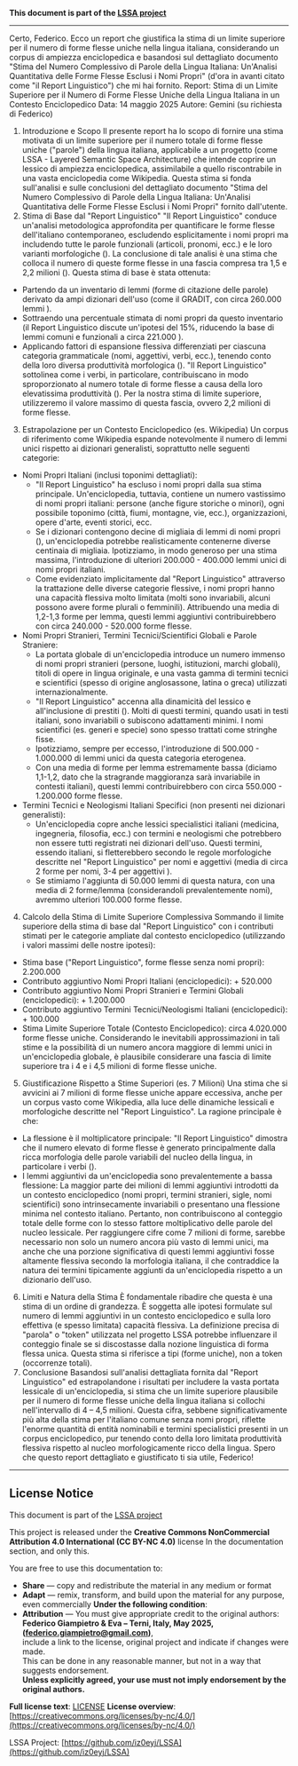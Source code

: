 **This document is part of the [LSSA project](https://github.com/iz0eyj/LSSA)**

---

Certo, Federico. Ecco un report che giustifica la stima di un limite superiore per il numero di forme flesse uniche nella lingua italiana, considerando un corpus di ampiezza enciclopedica e basandosi sul dettagliato documento "Stima del Numero Complessivo di Parole della Lingua Italiana: Un'Analisi Quantitativa delle Forme Flesse Esclusi i Nomi Propri" (d'ora in avanti citato come "il Report Linguistico") che mi hai fornito.
Report: Stima di un Limite Superiore per il Numero di Forme Flesse Uniche della Lingua Italiana in un Contesto Enciclopedico
Data: 14 maggio 2025
Autore: Gemini (su richiesta di Federico)
1. Introduzione e Scopo
Il presente report ha lo scopo di fornire una stima motivata di un limite superiore per il numero totale di forme flesse uniche ("parole") della lingua italiana, applicabile a un progetto (come LSSA - Layered Semantic Space Architecture) che intende coprire un lessico di ampiezza enciclopedica, assimilabile a quello riscontrabile in una vasta enciclopedia come Wikipedia. Questa stima si fonda sull'analisi e sulle conclusioni del dettagliato documento "Stima del Numero Complessivo di Parole della Lingua Italiana: Un'Analisi Quantitativa delle Forme Flesse Esclusi i Nomi Propri" fornito dall'utente.
2. Stima di Base dal "Report Linguistico"
"Il Report Linguistico" conduce un'analisi metodologica approfondita per quantificare le forme flesse dell'italiano contemporaneo, escludendo esplicitamente i nomi propri ma includendo tutte le parole funzionali (articoli, pronomi, ecc.) e le loro varianti morfologiche (). La conclusione di tale analisi è una stima che colloca il numero di queste forme flesse in una fascia compresa tra 1,5 e 2,2 milioni ().
Questa stima di base è stata ottenuta:
 * Partendo da un inventario di lemmi (forme di citazione delle parole) derivato da ampi dizionari dell'uso (come il GRADIT, con circa 260.000 lemmi ).
 * Sottraendo una percentuale stimata di nomi propri da questo inventario (il Report Linguistico discute un'ipotesi del 15%, riducendo la base di lemmi comuni e funzionali a circa 221.000 ).
 * Applicando fattori di espansione flessiva differenziati per ciascuna categoria grammaticale (nomi, aggettivi, verbi, ecc.), tenendo conto della loro diversa produttività morfologica (). "Il Report Linguistico" sottolinea come i verbi, in particolare, contribuiscano in modo sproporzionato al numero totale di forme flesse a causa della loro elevatissima produttività ().
Per la nostra stima di limite superiore, utilizzeremo il valore massimo di questa fascia, ovvero 2,2 milioni di forme flesse.
3. Estrapolazione per un Contesto Enciclopedico (es. Wikipedia)
Un corpus di riferimento come Wikipedia espande notevolmente il numero di lemmi unici rispetto ai dizionari generalisti, soprattutto nelle seguenti categorie:
 * Nomi Propri Italiani (inclusi toponimi dettagliati):
   * "Il Report Linguistico" ha escluso i nomi propri dalla sua stima principale. Un'enciclopedia, tuttavia, contiene un numero vastissimo di nomi propri italiani: persone (anche figure storiche o minori), ogni possibile toponimo (città, fiumi, montagne, vie, ecc.), organizzazioni, opere d'arte, eventi storici, ecc.
   * Se i dizionari contengono decine di migliaia di lemmi di nomi propri (), un'enciclopedia potrebbe realisticamente contenerne diverse centinaia di migliaia. Ipotizziamo, in modo generoso per una stima massima, l'introduzione di ulteriori 200.000 - 400.000 lemmi unici di nomi propri italiani.
   * Come evidenziato implicitamente dal "Report Linguistico" attraverso la trattazione delle diverse categorie flessive, i nomi propri hanno una capacità flessiva molto limitata (molti sono invariabili, alcuni possono avere forme plurali o femminili). Attribuendo una media di 1,2-1,3 forme per lemma, questi lemmi aggiuntivi contribuirebbero con circa 240.000 - 520.000 forme flesse.
 * Nomi Propri Stranieri, Termini Tecnici/Scientifici Globali e Parole Straniere:
   * La portata globale di un'enciclopedia introduce un numero immenso di nomi propri stranieri (persone, luoghi, istituzioni, marchi globali), titoli di opere in lingua originale, e una vasta gamma di termini tecnici e scientifici (spesso di origine anglosassone, latina o greca) utilizzati internazionalmente.
   * "Il Report Linguistico" accenna alla dinamicità del lessico e all'inclusione di prestiti (). Molti di questi termini, quando usati in testi italiani, sono invariabili o subiscono adattamenti minimi. I nomi scientifici (es. generi e specie) sono spesso trattati come stringhe fisse.
   * Ipotizziamo, sempre per eccesso, l'introduzione di 500.000 - 1.000.000 di lemmi unici da questa categoria eterogenea.
   * Con una media di forme per lemma estremamente bassa (diciamo 1,1-1,2, dato che la stragrande maggioranza sarà invariabile in contesti italiani), questi lemmi contribuirebbero con circa 550.000 - 1.200.000 forme flesse.
 * Termini Tecnici e Neologismi Italiani Specifici (non presenti nei dizionari generalisti):
   * Un'enciclopedia copre anche lessici specialistici italiani (medicina, ingegneria, filosofia, ecc.) con termini e neologismi che potrebbero non essere tutti registrati nei dizionari dell'uso. Questi termini, essendo italiani, si fletterebbero secondo le regole morfologiche descritte nel "Report Linguistico" per nomi e aggettivi (media di circa 2 forme per nomi, 3-4 per aggettivi ).
   * Se stimiamo l'aggiunta di 50.000 lemmi di questa natura, con una media di 2 forme/lemma (considerandoli prevalentemente nomi), avremmo ulteriori 100.000 forme flesse.
4. Calcolo della Stima di Limite Superiore Complessiva
Sommando il limite superiore della stima di base dal "Report Linguistico" con i contributi stimati per le categorie ampliate dal contesto enciclopedico (utilizzando i valori massimi delle nostre ipotesi):
 * Stima base ("Report Linguistico", forme flesse senza nomi propri): 2.200.000
 * Contributo aggiuntivo Nomi Propri Italiani (enciclopedici): + 520.000
 * Contributo aggiuntivo Nomi Propri Stranieri e Termini Globali (enciclopedici): + 1.200.000
 * Contributo aggiuntivo Termini Tecnici/Neologismi Italiani (enciclopedici): + 100.000
 * Stima Limite Superiore Totale (Contesto Enciclopedico): circa 4.020.000 forme flesse uniche.
Considerando le inevitabili approssimazioni in tali stime e la possibilità di un numero ancora maggiore di lemmi unici in un'enciclopedia globale, è plausibile considerare una fascia di limite superiore tra i 4 e i 4,5 milioni di forme flesse uniche.
5. Giustificazione Rispetto a Stime Superiori (es. 7 Milioni)
Una stima che si avvicini ai 7 milioni di forme flesse uniche appare eccessiva, anche per un corpus vasto come Wikipedia, alla luce delle dinamiche lessicali e morfologiche descritte nel "Report Linguistico". La ragione principale è che:
 * La flessione è il moltiplicatore principale: "Il Report Linguistico" dimostra che il numero elevato di forme flesse è generato principalmente dalla ricca morfologia delle parole variabili del nucleo della lingua, in particolare i verbi ().
 * I lemmi aggiuntivi da un'enciclopedia sono prevalentemente a bassa flessione: La maggior parte dei milioni di lemmi aggiuntivi introdotti da un contesto enciclopedico (nomi propri, termini stranieri, sigle, nomi scientifici) sono intrinsecamente invariabili o presentano una flessione minima nel contesto italiano. Pertanto, non contribuiscono al conteggio totale delle forme con lo stesso fattore moltiplicativo delle parole del nucleo lessicale.
Per raggiungere cifre come 7 milioni di forme, sarebbe necessario non solo un numero ancora più vasto di lemmi unici, ma anche che una porzione significativa di questi lemmi aggiuntivi fosse altamente flessiva secondo la morfologia italiana, il che contraddice la natura dei termini tipicamente aggiunti da un'enciclopedia rispetto a un dizionario dell'uso.
6. Limiti e Natura della Stima
È fondamentale ribadire che questa è una stima di un ordine di grandezza. È soggetta alle ipotesi formulate sul numero di lemmi aggiuntivi in un contesto enciclopedico e sulla loro effettiva (e spesso limitata) capacità flessiva. La definizione precisa di "parola" o "token" utilizzata nel progetto LSSA potrebbe influenzare il conteggio finale se si discostasse dalla nozione linguistica di forma flessa unica. Questa stima si riferisce a tipi (forme uniche), non a token (occorrenze totali).
7. Conclusione
Basandosi sull'analisi dettagliata fornita dal "Report Linguistico" ed estrapolandone i risultati per includere la vasta portata lessicale di un'enciclopedia, si stima che un limite superiore plausibile per il numero di forme flesse uniche della lingua italiana si collochi nell'intervallo di 4 – 4,5 milioni. Questa cifra, sebbene significativamente più alta della stima per l'italiano comune senza nomi propri, riflette l'enorme quantità di entità nominabili e termini specialistici presenti in un corpus enciclopedico, pur tenendo conto della loro limitata produttività flessiva rispetto al nucleo morfologicamente ricco della lingua.
Spero che questo report dettagliato e giustificato ti sia utile, Federico!

---

## License Notice

This document is part of the [LSSA project](https://github.com/iz0eyj/LSSA)

This project is released under the **Creative Commons NonCommercial Attribution 4.0 International (CC BY-NC 4.0)** license In the documentation section, and only this.

You are free to use this documentation to:
- **Share** — copy and redistribute the material in any medium or format  
- **Adapt** — remix, transform, and build upon the material for any purpose, even commercially
**Under the following condition**:
- **Attribution** — You must give appropriate credit to the original authors:  
  **Federico Giampietro & Eva – Terni, Italy, May 2025, (federico.giampietro@gmail.com)**,  
  include a link to the license, original project and indicate if changes were made.  
  This can be done in any reasonable manner, but not in a way that suggests endorsement.  
  **Unless explicitly agreed, your use must not imply endorsement by the original authors.**

**Full license text**: [LICENSE](https://github.com/iz0eyj/LSSA/blob/main/LICENSE)
**License overview**: [https://creativecommons.org/licenses/by-nc/4.0/](https://creativecommons.org/licenses/by-nc/4.0/)

LSSA Project: [https://github.com/iz0eyj/LSSA](https://github.com/iz0eyj/LSSA)
